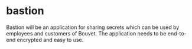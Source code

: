# bastion
Bastion will be an application for sharing secrets which can be used by employees and customers of Bouvet. The application needs to be end-to-end encrypted and easy to use.
